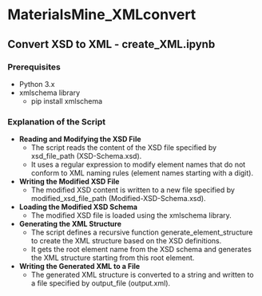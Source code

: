 # MaterialsMine_XMLconvert

## Convert XSD to XML - **create_XML.ipynb**

### **Prerequisites**
  - Python 3.x
  - xmlschema library
      - pip install xmlschema
  
### **Explanation of the Script**
  - **Reading and Modifying the XSD File**
    - The script reads the content of the XSD file specified by xsd_file_path (XSD-Schema.xsd).
    - It uses a regular expression to modify element names that do not conform to XML naming rules (element names starting with a digit).
  - **Writing the Modified XSD File**
    - The modified XSD content is written to a new file specified by modified_xsd_file_path (Modified-XSD-Schema.xsd).
  - **Loading the Modified XSD Schema**
    - The modified XSD file is loaded using the xmlschema library.
  - **Generating the XML Structure**
    - The script defines a recursive function generate_element_structure to create the XML structure based on the XSD definitions.
    - It gets the root element name from the XSD schema and generates the XML structure starting from this root element.
  - **Writing the Generated XML to a File**
    - The generated XML structure is converted to a string and written to a file specified by output_file (output.xml).

